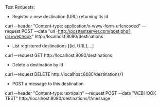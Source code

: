 
Test Requests:

- Register a new destination (URL) returning its id

curl --header "Content-type: application/x-www-form-urlencoded" --request POST --data "url=http://posttestserver.com/post.php?dir=webhook"  http://localhost:8080/destinations


- List registered destinations [{id, URL},...]

curl --request GET http://localhost:8080/destinations


- Delete a destination by id

curl --request DELETE http://localhost:8080/destinations/1


- POST a message to this destination

curl --header "Content-type: text/pain" --request POST --data "WEBHOOK TEST" http://localhost:8080/destinations/1/message 
